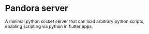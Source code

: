 # Pandora server

A minimal python socket server that can load arbitrary python scripts, enabling scripting via python in flutter apps.